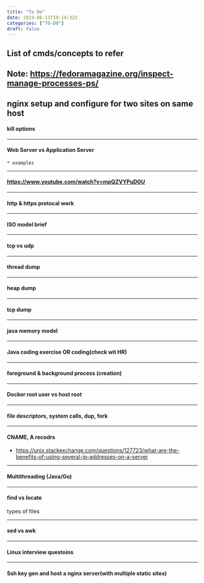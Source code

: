 ```yaml
---
title: "To Do"
date: 2019-06-11T19:14:32Z
categories: ["TO-DO"]
draft: false
---
```


## List of cmds/concepts to refer
Note: https://fedoramagazine.org/inspect-manage-processes-ps/
---
nginx setup and configure for two sites on same host
---
#### kill options
---
#### Web Server vs Application Server
    * examples
---
#### https://www.youtube.com/watch?v=mpQZVYPuDGU
---
####   http & https protocal work
---
####   ISO model brief
---
####  tcp vs udp
---
####  thread dump
---
####  heap dump
---
####  tcp dump
---
####  java memory model
---
#### Java coding exercise OR coding(check wit HR)
---
####  foreground & background process (creation)
---
#### Docker root user vs host root

---
#### file descriptors, system calls, dup, fork
---
#### CNAME, A recodrs
* https://unix.stackexchange.com/questions/127723/what-are-the-benefits-of-using-several-ip-addresses-on-a-server

---
#### Multithreading (Java/Go)

---
#### find vs locate
types of files

---
#### sed vs awk 
---
#### Linux interview questoins
---

#### Ssh key gen and host a nginx server(with multiple static sites)